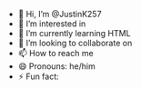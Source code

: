 - 👋 Hi, I’m @JustinK257
- 👀 I’m interested in 
- 🌱 I’m currently learning HTML
- 💞️ I’m looking to collaborate on 
- 📫 How to reach me 
- 😄 Pronouns: he/him
- ⚡ Fun fact: 

<!---
JustinK257/JustinK257 is a ✨ special ✨ repository because its `README.md` (this file) appears on your GitHub profile.
You can click the Preview link to take a look at your changes.
--->
